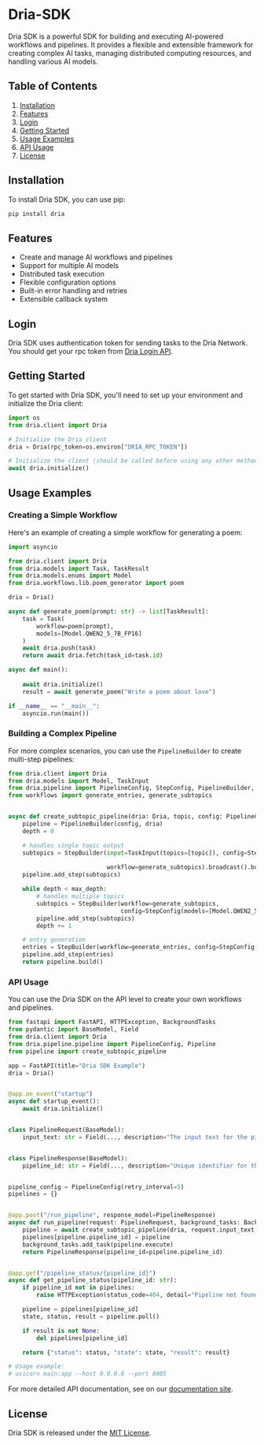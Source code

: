 # Dria-SDK

Dria SDK is a powerful SDK for building and executing AI-powered workflows and pipelines. It provides a flexible and extensible framework for creating complex AI tasks, managing distributed computing resources, and handling various AI models.

## Table of Contents

1. [Installation](#installation)
2. [Features](#features)
3. [Login](#login)
4. [Getting Started](#getting-started)
5. [Usage Examples](#usage-examples)
6. [API Usage](#api-usage)
7. [License](#license)

## Installation

To install Dria SDK, you can use pip:

```bash
pip install dria
```

## Features

- Create and manage AI workflows and pipelines
- Support for multiple AI models
- Distributed task execution
- Flexible configuration options
- Built-in error handling and retries
- Extensible callback system

## Login

Dria SDK uses authentication token for sending tasks to the Dria Network. You should get your rpc token from [Dria Login API](https://dkn.dria.co/auth/generate-token).

## Getting Started

To get started with Dria SDK, you'll need to set up your environment and initialize the Dria client:

```python
import os
from dria.client import Dria

# Initialize the Dria client
dria = Dria(rpc_token=os.environ["DRIA_RPC_TOKEN"])

# Initialize the client (should be called before using any other methods)
await dria.initialize()
```



## Usage Examples

### Creating a Simple Workflow

Here's an example of creating a simple workflow for generating a poem:

```python
import asyncio

from dria.client import Dria
from dria.models import Task, TaskResult
from dria.models.enums import Model
from dria.workflows.lib.poem_generator import poem

dria = Dria()

async def generate_poem(prompt: str) -> list[TaskResult]:
    task = Task(
        workflow=poem(prompt),
        models=[Model.QWEN2_5_7B_FP16]
    )
    await dria.push(task)
    return await dria.fetch(task_id=task.id)

async def main():
    
    await dria.initialize()
    result = await generate_poem("Write a poem about love")

if __name__ == "__main__":
    asyncio.run(main())
```

### Building a Complex Pipeline

For more complex scenarios, you can use the `PipelineBuilder` to create multi-step pipelines:

```python
from dria.client import Dria
from dria.models import Model, TaskInput
from dria.pipeline import PipelineConfig, StepConfig, PipelineBuilder, StepBuilder
from workflows import generate_entries, generate_subtopics


async def create_subtopic_pipeline(dria: Dria, topic, config: PipelineConfig = PipelineConfig(), max_depth=1):
    pipeline = PipelineBuilder(config, dria)
    depth = 0

    # handles single topic output
    subtopics = StepBuilder(input=TaskInput(topics=[topic]), config=StepConfig(models=[Model.QWEN2_5_7B_FP16,
                                                                                       Model.GPT4O]),
                            workflow=generate_subtopics).broadcast().build()
    pipeline.add_step(subtopics)

    while depth < max_depth:
        # handles multiple topics
        subtopics = StepBuilder(workflow=generate_subtopics,
                                config=StepConfig(models=[Model.QWEN2_5_7B_FP16, Model.GPT4O])).scatter().build()
        pipeline.add_step(subtopics)
        depth += 1

    # entry generation
    entries = StepBuilder(workflow=generate_entries, config=StepConfig(min_compute=0.8)).build()
    pipeline.add_step(entries)
    return pipeline.build()

```

### API Usage

You can use the Dria SDK on the API level to create your own workflows and pipelines.

```python
from fastapi import FastAPI, HTTPException, BackgroundTasks
from pydantic import BaseModel, Field
from dria.client import Dria
from dria.pipeline.pipeline import PipelineConfig, Pipeline
from pipeline import create_subtopic_pipeline

app = FastAPI(title="Dria SDK Example")
dria = Dria()


@app.on_event("startup")
async def startup_event():
    await dria.initialize()


class PipelineRequest(BaseModel):
    input_text: str = Field(..., description="The input text for the pipelines to process")


class PipelineResponse(BaseModel):
    pipeline_id: str = Field(..., description="Unique identifier for the created pipelines")


pipeline_config = PipelineConfig(retry_interval=5)
pipelines = {}


@app.post("/run_pipeline", response_model=PipelineResponse)
async def run_pipeline(request: PipelineRequest, background_tasks: BackgroundTasks):
    pipeline = await create_subtopic_pipeline(dria, request.input_text, pipeline_config)
    pipelines[pipeline.pipeline_id] = pipeline
    background_tasks.add_task(pipeline.execute)
    return PipelineResponse(pipeline_id=pipeline.pipeline_id)


@app.get("/pipeline_status/{pipeline_id}")
async def get_pipeline_status(pipeline_id: str):
    if pipeline_id not in pipelines:
        raise HTTPException(status_code=404, detail="Pipeline not found")

    pipeline = pipelines[pipeline_id]
    state, status, result = pipeline.poll()

    if result is not None:
        del pipelines[pipeline_id]

    return {"status": status, "state": state, "result": result}

# Usage example:
# uvicorn main:app --host 0.0.0.0 --port 8005

```

For more detailed API documentation, see on our [documentation site](https://docs.dria.ai).

## License

Dria SDK is released under the [MIT License](https://opensource.org/licenses/MIT).
